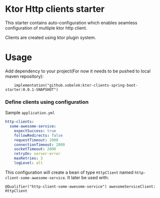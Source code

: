 Ktor Http clients starter
==============================

This starter contains auto-configuration which enables seamless configuration of multiple
ktor http client.

Clients are created using ktor plugin system.

Usage
==============================
Add dependency to your project(For now it needs to be pushed to local maven repository):
```
    implementation("github.sobelek:ktor-clients-spring-boot-starter:0.0.1-SNAPSHOT")
```

### Define clients using configuration
Sample `application.yml`

```yaml
http-clients:
  some-awesome-service:
    expectSuccess: true
    followRedirects: false
    requestTimeout: 2000
    connectionTimeout: 2000
    socketTimeout: 2000
    retryOn: server-error
    maxRetries: 3
    logLevel: all
```

This configuration will create a bean of type `HttpClient` named `http-client-some-awesome-service`.
It later be used with:

```
@Qualifier("http-client-some-awesome-service") awesomeServiceClient: HttpClient
```
